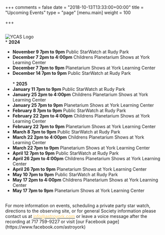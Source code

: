 +++
comments = false
date = "2018-10-13T13:33:00+00:00"
title = "Upcoming Events"
type = "page"
[menu.main]
weight = 100

+++

## 
![YCAS Logo](../img/YCAS2018b.jpg "York County Astronomical Society")
<br>* **2024**<br>
* **November 9 7pm to 9pm** Public StarWatch at Rudy Park<br>
* **December 7 2pm to 4:00pm** Childrens Planetarium Shows at York Learning Center<br>
* **December 7 7pm to 9pm** Planetarium Shows at York Learning Center<br>
* **December 14 7pm to 9pm** Public StarWatch at Rudy Park<br>
<br>* **2025**<br>
* **January 11 7pm to 9pm** Public StarWatch at Rudy Park<br>
* **January 25 2pm to 4:00pm** Childrens Planetarium Shows at York Learning Center<br>
* **January 25 7pm to 9pm** Planetarium Shows at York Learning Center<br>
* **February 8 7pm to 9pm** Public StarWatch at Rudy Park<br>
* **February 22 2pm to 4:00pm** Childrens Planetarium Shows at York Learning Center<br>
* **February 22 7pm to 9pm** Planetarium Shows at York Learning Center<br>
* **March 8 7pm to 9pm** Public StarWatch at Rudy Park<br>
* **March 22 2pm to 4:00pm** Childrens Planetarium Shows at York Learning Center<br>
* **March 22 7pm to 9pm** Planetarium Shows at York Learning Center<br>
* **April 12 7pm to 9pm** Public StarWatch at Rudy Park<br>
* **April 26 2pm to 4:00pm** Childrens Planetarium Shows at York Learning Center<br>
* **April 26 7pm to 9pm** Planetarium Shows at York Learning Center<br>
* **May 10 7pm to 9pm** Public StarWatch at Rudy Park<br>
* **May 17 2pm to 4:00pm** Childrens Planetarium Shows at York Learning Center<br>
* **May 17 7pm to 9pm** Planetarium Shows at York Learning Center<br>
<br>
For more information on events, scheduling a private party star watch, directions to the observing site, or for general Society information please contact us at <a href="mailto:info@astroyork.com"><font color="#FFCC66">info@astroyork.com</font></a> or leave a voice message after the recording at 717 759-9227 or visit [our Facebook page](https://www.facebook.com/astroyork)

